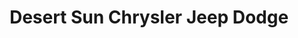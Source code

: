 ---
title: "Desert Sun Chrysler Jeep Dodge"
url: /roswell/desert-sun-chrysler-jeep-dodge/
shop: Autohaus
---